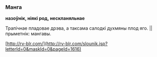 ### Манга
**назоўнік, ніякі род, нескланяльнае**

Трапічнае пладовае дрэва, а таксама салодкі духмяны плод яго. || прыметнік: мангавы.

<a rel="author">[http://rv-blr.com/](http://rv-blr.com/slounik.jsp?letterId=0&maskId=0&pageId=1616)</a>
